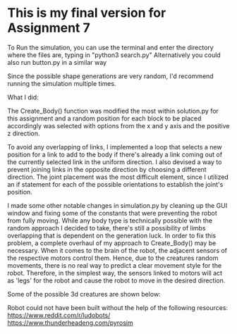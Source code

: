 # This is my final version for Assignment 7

To Run the simulation, you can use the terminal and enter the directory where the files are, typing in "python3 search.py" 
Alternatively you could also run button.py in a similar way

Since the possible shape generations are very random, I'd recommend running the simulation multiple times.

What I did:

The Create_Body() function was modified the most within solution.py for this assignment and a random position for each block to be placed accordingly was selected with options from the x and y axis and the positive z direction.

To avoid any overlapping of links, I implemented a loop that selects a new position for a link to add to the body if there's already a link coming out of the currently selected link in the uniform direction. I also devised a way to prevent joining links in the opposite direction by choosing a different direction. The joint placement was the most difficult element, since I utilized an if statement for each of the possible orientations to establish the joint's position. 

I made some other notable changes in simulation.py by cleaning up the GUI window and fixing some of the constants that were preventing the robot from fully moving. While any body type is technically possible with the random approach I decided to take, there's still a possibility of limbs overlapping that is dependent on the generation luck. In order to fix this problem, a complete overhaul of my approach to Create_Body() may be necessary. When it comes to the brain of the robot, the adjacent sensors of the respective motors control them. Hence, due to the creatures random movements, there is no real way to predict a clear movement style for the robot. Therefore, in the simplest way, the sensors linked to motors will act as 'legs' for the robot and cause the robot to move in the desired direction.

Some of the possible 3d creatures are shown below:

Robot could not have been built without the help of the following resources:
https://www.reddit.com/r/ludobots/
https://www.thunderheadeng.com/pyrosim


